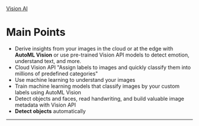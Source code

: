 [Vision AI](https://cloud.google.com/vision)

# Main Points

-   Derive insights from your images in the cloud or at the edge with **AutoML Vision** or use pre-trained Vision API models to detect emotion, understand text, and more.
-   Cloud Vision API "Assign labels to images and quickly classify them into millions of predefined categories"
-   Use machine learning to understand your images
-   Train machine learning models that classify images by your custom labels using AutoML Vision
-   Detect objects and faces, read handwriting, and build valuable image metadata with Vision API
-   **Detect objects** automatically

---
